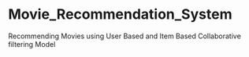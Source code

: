# Movie_Recommendation_System
Recommending Movies using User Based and Item Based Collaborative filtering Model
